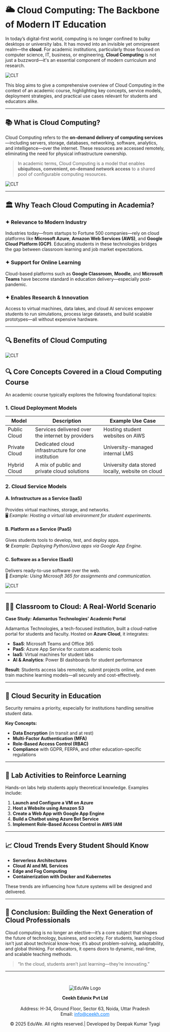 # 🌥️ **Cloud Computing: The Backbone of Modern IT Education**

In today’s digital-first world, computing is no longer confined to bulky desktops or university labs. It has moved into an invisible yet omnipresent realm—the **cloud**. For academic institutions, particularly those focused on computer science, IT, business, or engineering, **Cloud Computing** is not just a buzzword—it's an essential component of modern curriculum and research.

![CLT](../media/blog101.png)

This blog aims to give a comprehensive overview of Cloud Computing in the context of an academic course, highlighting key concepts, service models, deployment strategies, and practical use cases relevant for students and educators alike.

---

## 📚 What is Cloud Computing?

Cloud Computing refers to the **on-demand delivery of computing services**—including servers, storage, databases, networking, software, analytics, and intelligence—over the internet. These resources are accessed remotely, eliminating the need for physical infrastructure ownership.

> In academic terms, Cloud Computing is a model that enables **ubiquitous, convenient, on-demand network access** to a shared pool of configurable computing resources.

![CLT](../media/blog102.png)

---

## 🏛️ Why Teach Cloud Computing in Academia?

### ✦ Relevance to Modern Industry  
Industries today—from startups to Fortune 500 companies—rely on cloud platforms like **Microsoft Azure**, **Amazon Web Services (AWS)**, and **Google Cloud Platform (GCP)**. Educating students in these technologies bridges the gap between classroom learning and job market expectations.

### ✦ Support for Online Learning  
Cloud-based platforms such as **Google Classroom**, **Moodle**, and **Microsoft Teams** have become standard in education delivery—especially post-pandemic.

### ✦ Enables Research & Innovation  
Access to virtual machines, data lakes, and cloud AI services empower students to run simulations, process large datasets, and build scalable prototypes—all without expensive hardware.

---
## 🔍 Benefits of Cloud Computing 

![CLT](../media/blog104.jpg)


## 🔍 Core Concepts Covered in a Cloud Computing Course

An academic course typically explores the following foundational topics:

### 1. **Cloud Deployment Models**

| Model         | Description                                           | Example Use Case                     |
|---------------|-------------------------------------------------------|--------------------------------------|
| Public Cloud  | Services delivered over the internet by providers     | Hosting student websites on AWS      |
| Private Cloud | Dedicated cloud infrastructure for one institution    | University-managed internal LMS      |
| Hybrid Cloud  | A mix of public and private cloud solutions           | University data stored locally, website on cloud |

### 2. **Cloud Service Models**

#### A. **Infrastructure as a Service (IaaS)**  
Provides virtual machines, storage, and networks.  
🖥️ *Example: Hosting a virtual lab environment for student experiments.*

#### B. **Platform as a Service (PaaS)**  
Gives students tools to develop, test, and deploy apps.  
🛠️ *Example: Deploying Python/Java apps via Google App Engine.*

#### C. **Software as a Service (SaaS)**  
Delivers ready-to-use software over the web.  
📧 *Example: Using Microsoft 365 for assignments and communication.*

![CLT](../media/blog103.png)

---

## 🧑‍💻 Classroom to Cloud: A Real-World Scenario

**Case Study: Adamantus Technologies' Academic Portal**

Adamantus Technologies, a tech-focused institution, built a cloud-native portal for students and faculty. Hosted on **Azure Cloud**, it integrates:

- **SaaS**: Microsoft Teams and Office 365  
- **PaaS**: Azure App Service for custom academic tools  
- **IaaS**: Virtual machines for student labs  
- **AI & Analytics**: Power BI dashboards for student performance

**Result**: Students access labs remotely, submit projects online, and even train machine learning models—all securely and cost-effectively.

---

## 🔐 Cloud Security in Education

Security remains a priority, especially for institutions handling sensitive student data.

**Key Concepts:**
- **Data Encryption** (in transit and at rest)  
- **Multi-Factor Authentication (MFA)**  
- **Role-Based Access Control (RBAC)**  
- **Compliance** with GDPR, FERPA, and other education-specific regulations

---

## 🧪 Lab Activities to Reinforce Learning

Hands-on labs help students apply theoretical knowledge. Examples include:

1. **Launch and Configure a VM on Azure**
2. **Host a Website using Amazon S3**
3. **Create a Web App with Google App Engine**
4. **Build a Chatbot using Azure Bot Service**
5. **Implement Role-Based Access Control in AWS IAM**

---

## 📈 Cloud Trends Every Student Should Know

- **Serverless Architectures**
- **Cloud AI and ML Services**
- **Edge and Fog Computing**
- **Containerization with Docker and Kubernetes**

These trends are influencing how future systems will be designed and delivered.

---

## 📝 Conclusion: Building the Next Generation of Cloud Professionals

Cloud computing is no longer an elective—it’s a core subject that shapes the future of technology, business, and society. For students, learning cloud isn’t just about technical know-how; it’s about problem-solving, adaptability, and global thinking. For educators, it opens doors to dynamic, real-time, and scalable teaching methods.

> “In the cloud, students aren’t just learning—they’re innovating.”

---
<div style="text-align: center; padding-top: 30px;">
  <img src="../media/logo.png" alt="EduWe Logo" style="max-width: 150px; height: auto;">
  <p>
  <center><strong>Ceekh Edunix Pvt Ltd</strong></center><br>
    Address: H-34, Ground Floor, Sector 63, Noida, Uttar Pradesh<br>
    Email: <a href="mailto:info@ceekh.com" style="color: #007bff;">info@ceekh.com</a>
  </p>
  <p style="font-size: 14px; color: #555;"><center>© 2025 EduWe. All rights reserved.| Developed by Deepak Kumar Tyagi </center></p>
</div>
